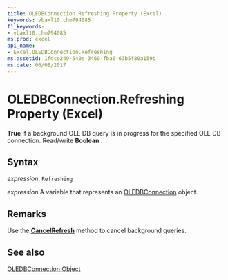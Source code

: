 ```yaml
---
title: OLEDBConnection.Refreshing Property (Excel)
keywords: vbaxl10.chm794085
f1_keywords:
- vbaxl10.chm794085
ms.prod: excel
api_name:
- Excel.OLEDBConnection.Refreshing
ms.assetid: 1fdce249-540e-3460-fba6-63b5f80a159b
ms.date: 06/08/2017
---
```



# OLEDBConnection.Refreshing Property (Excel)

 **True** if a background OLE DB query is in progress for the specified OLE DB connection. Read/write **Boolean** .


## Syntax

 _expression_. `Refreshing`

 _expression_ A variable that represents an [OLEDBConnection](./Excel.OLEDBConnection.md) object.


## Remarks

Use the  **[CancelRefresh](Excel.OLEDBConnection.CancelRefresh.md)** method to cancel background queries.


## See also


[OLEDBConnection Object](Excel.OLEDBConnection.md)

